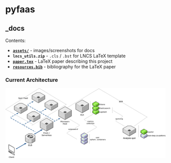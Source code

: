 # pyfaas

## _docs

Contents:
+ [**`assets/`**](assets) - images/screenshots for docs
+ **`lncs_utils.zip`** - `.cls` / `.bst` for LNCS LaTeX template
+ [**`paper.tex`**](paper.tex) - LaTeX paper describing this project
+ [**`resources.bib`**](resources.bib) - bibliography for the LaTeX paper

### Current Architecture
![](assets/init_min.png)
